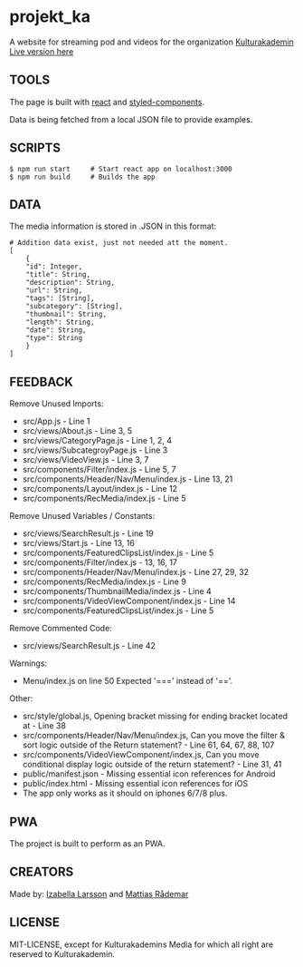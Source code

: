 # projekt_ka

A website for streaming pod and videos for the organization [Kulturakademin](http://www.kulturakademin.com)
[Live version here](https://projekt-k.netlify.com/)

## TOOLS

The page is built with [react](https://github.com/facebook/react) and [styled-components](https://github.com/styled-components/styled-components).

Data is being fetched from a local JSON file to provide examples.

## SCRIPTS

```SH
$ npm run start     # Start react app on localhost:3000
$ npm run build     # Builds the app
```

## DATA

The media information is stored in .JSON in this format:

```SH
# Addition data exist, just not needed att the moment.
[
    {
	"id": Integer,
	"title": String,
	"description": String,
	"url": String,
	"tags": [String],
	"subcategory": [String],
	"thumbnail": String,
	"length": String,
	"date": String,
	"type": String
    }
]
```

## FEEDBACK
Remove Unused Imports:
- src/App.js - Line 1
- src/views/About.js - Line 3, 5
- src/views/CategoryPage.js - Line 1, 2, 4
- src/views/SubcategroyPage.js - Line 3
- src/views/VideoView.js - Line 3, 7
- src/components/Filter/index.js - Line 5, 7
- src/components/Header/Nav/Menu/index.js - Line 13, 21
- src/components/Layout/index.js - Line 12
- src/components/RecMedia/index.js - Line 5

Remove Unused Variables / Constants:
- src/views/SearchResult.js - Line 19
- src/views/Start.js - Line 13, 16
- src/components/FeaturedClipsList/index.js - Line 5
- src/components/Filter/index.js - 13, 16, 17
- src/components/Header/Nav/Menu/index.js - Line 27, 29, 32
- src/components/RecMedia/index.js - Line 9
- src/components/ThumbnailMedia/index.js - Line 4
- src/components/VideoViewComponent/index.js - Line 14
- src/components/FeaturedClipsList/index.js - Line 5

Remove Commented Code:
- src/views/SearchResult.js - Line 42    

Warnings: 
- Menu/index.js on line 50 Expected '===' instead of '=='.

Other:
- src/style/global.js, Opening bracket missing for ending bracket located at - Line 38
- src/components/Header/Nav/Menu/index.js, Can you move the filter & sort logic outside of the Return statement? - Line 61, 64, 67, 88, 107
- src/components/VideoViewComponent/index.js, Can you move conditional display logic outside of the return statement? - Line 31, 41
- public/manifest.json - Missing essential icon references for Android
- public/index.html - Missing essential icon references for iOS
- The app only works as it should on iphones 6/7/8 plus.


## PWA

The project is built to perform as an PWA.

## CREATORS

Made by: [Izabella Larsson](https://github.com/izabellalarsson/) and [Mattias Rådemar](https://github.com/raademar)

## LICENSE

MIT-LICENSE, except for Kulturakademins Media for which all right are reserved to Kulturakademin.
